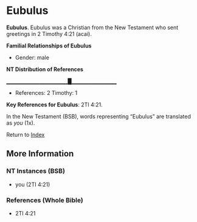# Eubulus
**Eubulus**. 
Eubulus was a Christian from the New Testament who sent greetings in 2 Timothy 4:21 (acai). 




**Familial Relationships of Eubulus**


* Gender: male


**NT Distribution of References**

▁▁▁▁▁▁▁▁▁▁▁▁▁▁▁█▁▁▁▁▁▁▁▁▁▁▁
* References: 2 Timothy: 1



**Key References for Eubulus**: 
2TI 4:21. 




In the New Testament (BSB), words representing “Eubulus” are translated as 
*you* (1x). 


Return to [Index](00-Index.md)

## More Information

### NT Instances (BSB)

* you (2TI 4:21)



### References (Whole Bible)

* 2TI 4:21



